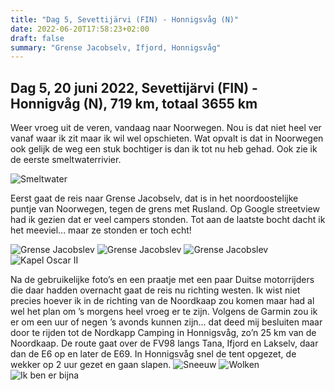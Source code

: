 ```yaml
---
title: "Dag 5, Sevettijärvi (FIN) - Honnigsvåg (N)"
date: 2022-06-20T17:58:23+02:00
draft: false
summary: "Grense Jacobselv, Ifjord, Honnigsvåg"
---
```

## Dag 5, 20 juni 2022, Sevettijärvi (FIN) - Honnigvåg (N), 719 km, totaal 3655 km
Weer vroeg uit de veren, vandaag naar Noorwegen. Nou is dat niet heel ver vanaf waar ik zit maar ik wil
wel opschieten. Wat opvalt is dat in Noorwegen ook gelijk de weg een stuk bochtiger is dan ik
tot nu heb gehad. Ook zie ik de eerste smeltwaterrivier.

![Smeltwater](/images/noordkaap2022-06-20-01-smeltwater-r.jpg "Smeltwater")

Eerst gaat de reis naar Grense Jacobselv, dat is in het noordoostelijke puntje van
Noorwegen, tegen de grens met Rusland. Op Google streetview had ik gezien dat er veel campers stonden.
Tot aan de laatste bocht dacht ik het meeviel\... maar ze stonden er toch echt!

![Grense Jacobslev](/images/noordkaap2022-06-20-02-grensejacobselv-r.jpg "Grense Jacobslev")
![Grense Jacobslev](/images/noordkaap2022-06-20-03-grensejacobselv-r.jpg "Grense Jacobslev")
![Grense Jacobslev](/images/noordkaap2022-06-20-04-grensejacobselv-r.jpg "Grense Jacobslev")
![Kapel Oscar II](/images/noordkaap2022-06-20-05-kerk-oscar-ii-r.jpg "Kapel Oscar II")

Na de gebruikelijke foto’s en een praatje met een paar Duitse motorrijders die daar hadden overnacht
gaat de reis nu richting westen. Ik wist niet precies hoever ik in de richting van de Noordkaap zou komen
maar had al wel het plan om ’s morgens heel vroeg er te zijn. Volgens de Garmin zou ik er om een uur of
negen ’s avonds kunnen zijn\... dat deed mij besluiten maar door te rijden tot de Nordkapp Camping in Honnigsvåg,
zo’n 25 km van de Noordkaap. De route gaat over de FV98 langs Tana, Ifjord en Lakselv, daar dan de E6 op en later
de E69. In Honnigsvåg snel de tent opgezet, de wekker op 2 uur gezet en gaan slapen.
![Sneeuw](/images/noordkaap2022-06-20-06-sneeuw-r.jpg "Sneeuw")
![Wolken](/images/noordkaap2022-06-20-07-wolk-2-r.jpg "Wolken")
![Ik ben er bijna](/images/noordkaap2022-06-20-08-bijna-r.jpg "Ik ben er bijna")
